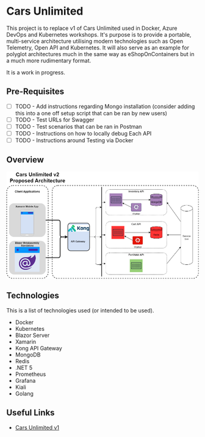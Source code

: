 # Cars Unlimited

This project is to replace v1 of Cars Unlimited used in Docker, Azure DevOps and Kubernetes workshops. It's purpose is to provide a portable, multi-service architecture utilising modern technologies such as Open Telemetry, Open API and Kubernetes. It will also serve as an example for polyglot architectures much in the same way as eShopOnContainers but in a much more rudimentary format.

It is a work in progress.

## Pre-Requisites

- [ ] TODO - Add instructions regarding Mongo installation (consider adding this into a one off setup script that can be ran by new users)
- [ ] TODO - Test URLs for Swagger
- [ ] TODO - Test scenarios that can be ran in Postman
- [ ] TODO - Instructions on how to locally debug Each API
- [ ] TODO - Instructions around Testing via Docker

## Overview

![Cars Unlimited](/docs/CarsUnlimitedv2.png)

## Technologies

This is a list of technologies used (or intended to be used).

- Docker
- Kubernetes
- Blazor Server
- Xamarin
- Kong API Gateway
- MongoDB
- Redis
- .NET 5
- Prometheus
- Grafana
- Kiali
- Golang

## Useful Links

- [Cars Unlimited v1](https://github.com/MMTDigital/CarsUnlimited)
